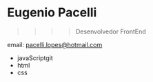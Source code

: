 # Eugenio Pacelli

>>>> Desenvolvedor FrontEnd

email: pacelli.lopes@hotmail.com

- javaScriptgit
- html
- css
